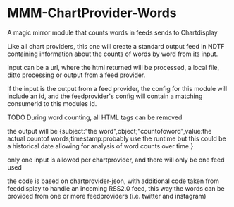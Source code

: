 # MMM-ChartProvider-Words
A magic mirror module that counts words in feeds sends to Chartdisplay

Like all chart providers, this one will create a standard output feed in NDTF containing information about the counts of words by word from its input.

input can be a url, where the html returned will be processed, a local file, ditto processing or output from a feed provider.

if the input is the output from a feed provider, the config for this module will include an id, and the feedprovider's config will  contain a matching consumerid to this modules id.

TODO During word counting, all HTML tags can be removed

the output will be {subject:"the word",object;"countofoword",value:the actual countof words;timestamp:probably use the runtime but this could be a historical date allowing for analysis of word counts over time.}

only one input is allowed per chartprovider, and there will only be one feed used

the code is based on chartprovider-json, with additional code taken from feeddisplay to handle an incoming RSS2.0 feed, this way the words can be provided from one or more feedproviders (i.e. twitter and instagram)

